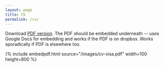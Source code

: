 ```yaml
---
layout: page
title: CV
permalink: /cv/
---
```


Download [PDF version](http://nitens.org/img/cvtex/cv_template_xetex_caslon.pdf). The PDF should be embedded underneath -- uses Google Docs for embedding and works if the PDF is on dropbox. Works sporadically if PDF is elsewhere too.

{% include embedpdf.html source="/images/cv-visa.pdf" width=100 height=800 %}
